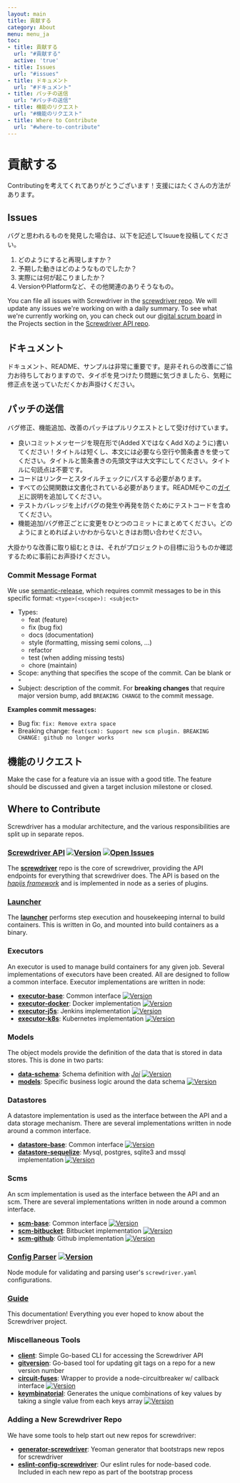 ```yaml
---
layout: main
title: 貢献する
category: About
menu: menu_ja
toc:
- title: 貢献する
  url: "#貢献する"
  active: 'true'
- title: Issues
  url: "#issues"
- title: ドキュメント
  url: "#ドキュメント"
- title: パッチの送信
  url: "#パッチの送信"
- title: 機能のリクエスト
  url: "#機能のリクエスト"
- title: Where to Contribute
  url: "#where-to-contribute"
---
```


# 貢献する

Contributingを考えてくれてありがとうございます！支援にはたくさんの方法があります。

## Issues

バグと思われるものを発見した場合は、以下を記述してIsuueを投稿してください。

1. どのようにすると再現しますか？
2. 予期した動きはどのようなものでしたか？
3. 実際には何が起こりましたか？
4. VersionやPlatformなど、その他関連のありそうなもの。

You can file all issues with Screwdriver in the [screwdriver repo](https://github.com/screwdriver-cd/screwdriver/issues). We will update any issues we're working on with a daily summary. To see what we're currently working on, you can check out our [digital scrum board](https://github.com/screwdriver-cd/screwdriver/projects/4) in the Projects section in the [Screwdriver API repo](https://github.com/screwdriver-cd/screwdriver).

## ドキュメント

ドキュメント、README、サンプルは非常に重要です。是非それらの改善にご協力お待ちしておりますので、タイポを見つけたり問題に気づきましたら、気軽に修正点を送っていただくかお声掛けください。

## パッチの送信

バグ修正、機能追加、改善のパッチはプルリクエストとして受け付けています。

- 良いコミットメッセージを現在形で(Added XではなくAdd Xのように)書いてください！タイトルは短くし、本文には必要なら空行や箇条書きを使ってください。タイトルと箇条書きの先頭文字は大文字にしてください。タイトルに句読点は不要です。
- コードはリンターとスタイルチェックにパスする必要があります。
- すべての公開関数は文書化されている必要があります。READMEやこの[ガイド](https://github.com/screwdriver-cd/guide)に説明を追加してください。
- テストカバレッジを上げバグの発生や再発を防ぐためにテストコードを含めてください。
- 機能追加/バグ修正ごとに変更をひとつのコミットにまとめてください。どのようにまとめればよいかわからないときはお問い合わせください。

大掛かりな改善に取り組むときは、それがプロジェクトの目標に沿うものか確認するために事前にお声掛けください。

### Commit Message Format

We use [semantic-release](https://www.npmjs.com/package/semantic-release), which requires commit messages to be in this specific format: `<type>(<scope>): <subject>`

- Types:
    - feat (feature)
    - fix (bug fix)
    - docs (documentation)
    - style (formatting, missing semi colons, …)
    - refactor
    - test (when adding missing tests)
    - chore (maintain)
- Scope: anything that specifies the scope of the commit. Can be blank or `*`
- Subject: description of the commit. For **breaking changes** that require major version bump, add `BREAKING CHANGE` to the commit message.

**Examples commit messages:**

- Bug fix: `fix: Remove extra space`
- Breaking change: `feat(scm): Support new scm plugin. BREAKING CHANGE: github no longer works`

## 機能のリクエスト

Make the case for a feature via an issue with a good title. The feature should be discussed and given a target inclusion milestone or closed.

## Where to Contribute

Screwdriver has a modular architecture, and the various responsibilities are split up in separate repos.

### [Screwdriver API](https://github.com/screwdriver-cd/screwdriver) [![Version](https://img.shields.io/npm/v/screwdriver-api.svg)](https://npmjs.org/package/screwdriver-api) [![Open Issues](https://img.shields.io/github/issues/screwdriver-cd/screwdriver.svg)](https://github.com/screwdriver-cd/screwdriver/issues)

The **[screwdriver](https://github.com/screwdriver-cd/screwdriver)** repo is the core of screwdriver, providing the API endpoints for everything that screwdriver does. The API is based on the *[hapijs framework](http://hapijs.com/)* and is implemented in node as a series of plugins.

### [Launcher](https://github.com/screwdriver-cd/launcher)

The **[launcher](https://github.com/screwdriver-cd/launcher)** performs step execution and housekeeping internal to build containers. This is written in Go, and mounted into build containers as a binary.

### Executors

An executor is used to manage build containers for any given job. Several implementations of executors have been created. All are designed to follow a common interface. Executor implementations are written in node:

- **[executor-base](https://github.com/screwdriver-cd/executor-base)**: Common interface [![Version](https://img.shields.io/npm/v/screwdriver-executor-base.svg)](https://npmjs.org/package/screwdriver-executor-base)
- **[executor-docker](https://github.com/screwdriver-cd/executor-docker)**: Docker implementation [![Version](https://img.shields.io/npm/v/screwdriver-executor-docker.svg)](https://npmjs.org/package/screwdriver-executor-docker)
- **[executor-j5s](https://github.com/screwdriver-cd/executor-j5s)**: Jenkins implementation [![Version](https://img.shields.io/npm/v/screwdriver-executor-j5s.svg)](https://npmjs.org/package/screwdriver-executor-j5s)
- **[executor-k8s](https://github.com/screwdriver-cd/executor-k8s)**: Kubernetes implementation [![Version](https://img.shields.io/npm/v/screwdriver-executor-k8s.svg)](https://npmjs.org/package/screwdriver-executor-k8s)

### Models

The object models provide the definition of the data that is stored in data stores. This is done in two parts:

- **[data-schema](https://github.com/screwdriver-cd/data-schema)**: Schema definition with *[Joi](https://www.npmjs.com/package/joi)* [![Version](https://img.shields.io/npm/v/screwdriver-data-schema.svg)](https://npmjs.org/package/screwdriver-data-schema)
- **[models](https://github.com/screwdriver-cd/models)**: Specific business logic around the data schema [![Version](https://img.shields.io/npm/v/screwdriver-models.svg)](https://npmjs.org/package/screwdriver-models)

### Datastores

A datastore implementation is used as the interface between the API and a data storage mechanism. There are several implementations written in node around a common interface.

- **[datastore-base](https://github.com/screwdriver-cd/datastore-base)**: Common interface [![Version](https://img.shields.io/npm/v/screwdriver-datastore-base.svg)](https://npmjs.org/package/screwdriver-datastore-base)
- **[datastore-sequelize](https://github.com/screwdriver-cd/datastore-sequelize)**: Mysql, postgres, sqlite3 and mssql implementation [![Version](https://img.shields.io/npm/v/screwdriver-datastore-sequelize.svg)](https://npmjs.org/package/screwdriver-datastore-sequelize)

### Scms

An scm implementation is used as the interface between the API and an scm. There are several implementations written in node around a common interface.

- **[scm-base](https://github.com/screwdriver-cd/scm-base)**: Common interface [![Version](https://img.shields.io/npm/v/screwdriver-scm-base.svg)](https://npmjs.org/package/screwdriver-scm-base)
- **[scm-bitbucket](https://github.com/screwdriver-cd/scm-bitbucket)**: Bitbucket implementation [![Version](https://img.shields.io/npm/v/screwdriver-scm-bitbucket.svg)](https://npmjs.org/package/screwdriver-scm-bitbucket)
- **[scm-github](https://github.com/screwdriver-cd/scm-github)**: Github implementation [![Version](https://img.shields.io/npm/v/screwdriver-scm-github.svg)](https://npmjs.org/package/screwdriver-scm-github)

### [Config Parser](https://github.com/screwdriver-cd/config-parser) [![Version](https://img.shields.io/npm/v/screwdriver-config-parser.svg)](https://npmjs.org/package/screwdriver-config-parser)

Node module for validating and parsing user's `screwdriver.yaml` configurations.

### [Guide](https://github.com/screwdriver-cd/guide)

This documentation! Everything you ever hoped to know about the Screwdriver project.

### Miscellaneous Tools

- **[client](https://github.com/screwdriver-cd/client)**: Simple Go-based CLI for accessing the Screwdriver API
- **[gitversion](https://github.com/screwdriver-cd/gitversion)**: Go-based tool for updating git tags on a repo for a new version number
- **[circuit-fuses](https://github.com/screwdriver-cd/circuit-fuses)**: Wrapper to provide a node-circuitbreaker w/ callback interface [![Version](https://img.shields.io/npm/v/circuit-fuses.svg)](https://npmjs.org/package/circuit-fuses)
- **[keymbinatorial](https://github.com/screwdriver-cd/keymbinatorial)**: Generates the unique combinations of key values by taking a single value from each keys array [![Version](https://img.shields.io/npm/v/keymbinatorial.svg)](https://npmjs.org/package/keymbinatorial)

### Adding a New Screwdriver Repo

We have some tools to help start out new repos for screwdriver:

- **[generator-screwdriver](https://github.com/screwdriver-cd/generator-screwdriver)**: Yeoman generator that bootstraps new repos for screwdriver
- **[eslint-config-screwdriver](https://github.com/screwdriver-cd/eslint-config-screwdriver)**: Our eslint rules for node-based code. Included in each new repo as part of the bootstrap process
